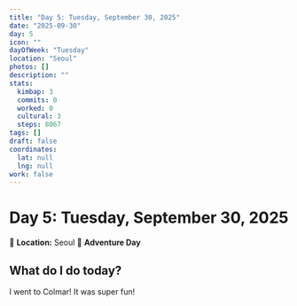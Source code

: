 ```yaml
---
title: "Day 5: Tuesday, September 30, 2025"
date: "2025-09-30"
day: 5
icon: ""
dayOfWeek: "Tuesday"
location: "Seoul"
photos: []
description: ""
stats:
  kimbap: 3
  commits: 0
  worked: 0
  cultural: 3
  steps: 8067
tags: []
draft: false
coordinates:
  lat: null
  lng: null
work: false
---
```

# Day 5: Tuesday, September 30, 2025

📍 **Location:** Seoul
🎒 **Adventure Day**

## What do I do today?
I went to Colmar! It was super fun!

